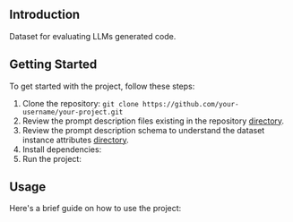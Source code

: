 ## Introduction
Dataset for evaluating LLMs generated code.

## Getting Started
To get started with the project, follow these steps:

1. Clone the repository: `git clone https://github.com/your-username/your-project.git`
2. Review the prompt description files existing in the repository [directory](promptDescription/).
3. Review the prompt description schema to understand the dataset instance attributes [directory](promptDescription/promptDescriptionSchema.json).
2. Install dependencies:
3. Run the project: 

## Usage
Here's a brief guide on how to use the project:


